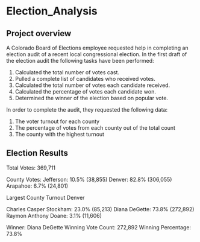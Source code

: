 # Election_Analysis
## Project overview 

A Colorado Board of Elections employee requested help in completing an election audit of a recent local congressional election. 
In the first draft of the election audit the following tasks have been performed:

1.	Calculated the total number of votes cast. 
2.	Pulled a complete list of candidates who received votes. 
3.	Calculated the total number of votes each candidate received. 
4.	Calculated the percentage of votes each candidate won. 
5.	Determined the winner of the election based on popular vote.

In order to complete the audit, they requested the following data:
1.	The voter turnout for each county
2.	The percentage of votes from each county out of the total count
3.	The county with the highest turnout


## Election Results

Total Votes: 369,711

County Votes:
Jefferson: 10.5% (38,855)
Denver: 82.8% (306,055)
Arapahoe: 6.7% (24,801)

Largest County Turnout Denver

Charles Casper Stockham: 23.0% (85,213)
Diana DeGette: 73.8% (272,892)
Raymon Anthony Doane: 3.1% (11,606)

Winner: Diana DeGette
Winning Vote Count: 272,892
Winning Percentage: 73.8%
